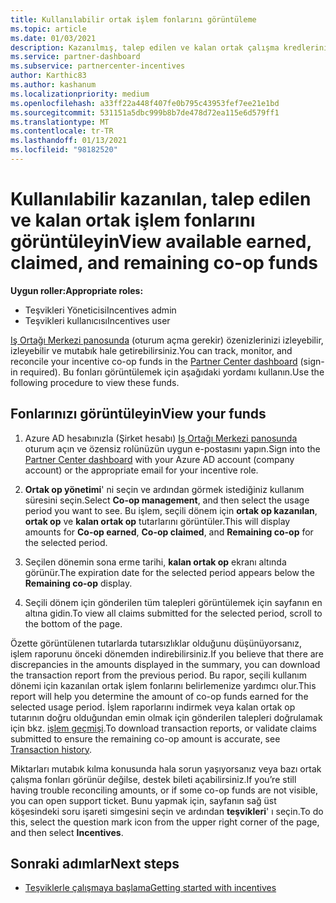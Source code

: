 ```yaml
---
title: Kullanılabilir ortak işlem fonlarını görüntüleme
ms.topic: article
ms.date: 01/03/2021
description: Kazanılmış, talep edilen ve kalan ortak çalışma kredlerinizi görüntüleme, sona erme tarihlerini görüntüleme ve tutarsız miktarları mutabık kılma hakkında bilgi edinin.
ms.service: partner-dashboard
ms.subservice: partnercenter-incentives
author: Karthic83
ms.author: kashanum
ms.localizationpriority: medium
ms.openlocfilehash: a33ff22a448f407fe0b795c43953fef7ee21e1bd
ms.sourcegitcommit: 531151a5dbc999b8b7de478d72ea115e6d579ff1
ms.translationtype: MT
ms.contentlocale: tr-TR
ms.lasthandoff: 01/13/2021
ms.locfileid: "98182520"
---
```

# <a name="view-available-earned-claimed-and-remaining-co-op-funds"></a><span data-ttu-id="19e27-103">Kullanılabilir kazanılan, talep edilen ve kalan ortak işlem fonlarını görüntüleyin</span><span class="sxs-lookup"><span data-stu-id="19e27-103">View available earned, claimed, and remaining co-op funds</span></span>

<span data-ttu-id="19e27-104">**Uygun roller:**</span><span class="sxs-lookup"><span data-stu-id="19e27-104">**Appropriate roles:**</span></span>

- <span data-ttu-id="19e27-105">Teşvikleri Yöneticisi</span><span class="sxs-lookup"><span data-stu-id="19e27-105">Incentives admin</span></span>
- <span data-ttu-id="19e27-106">Teşvikleri kullanıcısı</span><span class="sxs-lookup"><span data-stu-id="19e27-106">Incentives user</span></span>

<span data-ttu-id="19e27-107">[Iş Ortağı Merkezi panosunda](https://partner.microsoft.com/dashboard/) (oturum açma gerekir) özenizlerinizi izleyebilir, izleyebilir ve mutabık hale getirebilirsiniz.</span><span class="sxs-lookup"><span data-stu-id="19e27-107">You can track, monitor, and reconcile your incentive co-op funds in the [Partner Center dashboard](https://partner.microsoft.com/dashboard/) (sign-in required).</span></span> <span data-ttu-id="19e27-108">Bu fonları görüntülemek için aşağıdaki yordamı kullanın.</span><span class="sxs-lookup"><span data-stu-id="19e27-108">Use the following procedure to view these funds.</span></span>

## <a name="view-your-funds"></a><span data-ttu-id="19e27-109">Fonlarınızı görüntüleyin</span><span class="sxs-lookup"><span data-stu-id="19e27-109">View your funds</span></span>

1. <span data-ttu-id="19e27-110">Azure AD hesabınızla (Şirket hesabı) [Iş Ortağı Merkezi panosunda](https://partner.microsoft.com/dashboard/) oturum açın ve özensiz rolünüzün uygun e-postasını yapın.</span><span class="sxs-lookup"><span data-stu-id="19e27-110">Sign into the [Partner Center dashboard](https://partner.microsoft.com/dashboard/) with your Azure AD account (company account) or the appropriate email for your incentive role.</span></span>

2. <span data-ttu-id="19e27-111">**Ortak op yönetimi**' ni seçin ve ardından görmek istediğiniz kullanım süresini seçin.</span><span class="sxs-lookup"><span data-stu-id="19e27-111">Select **Co-op management**, and then select the usage period you want to see.</span></span> <span data-ttu-id="19e27-112">Bu işlem, seçili dönem için **ortak op kazanılan**, **ortak op** ve **kalan ortak op** tutarlarını görüntüler.</span><span class="sxs-lookup"><span data-stu-id="19e27-112">This will display amounts for **Co-op earned**, **Co-op claimed**, and **Remaining co-op** for the selected period.</span></span>

3. <span data-ttu-id="19e27-113">Seçilen dönemin sona erme tarihi, **kalan ortak op** ekranı altında görünür.</span><span class="sxs-lookup"><span data-stu-id="19e27-113">The expiration date for the selected period appears below the **Remaining co-op** display.</span></span>  

4. <span data-ttu-id="19e27-114">Seçili dönem için gönderilen tüm talepleri görüntülemek için sayfanın en altına gidin.</span><span class="sxs-lookup"><span data-stu-id="19e27-114">To view all claims submitted for the selected period, scroll to the bottom of the page.</span></span>

<span data-ttu-id="19e27-115">Özette görüntülenen tutarlarda tutarsızlıklar olduğunu düşünüyorsanız, işlem raporunu önceki dönemden indirebilirsiniz.</span><span class="sxs-lookup"><span data-stu-id="19e27-115">If you believe that there are discrepancies in the amounts displayed in the summary, you can download the transaction report from the previous period.</span></span> <span data-ttu-id="19e27-116">Bu rapor, seçili kullanım dönemi için kazanılan ortak işlem fonlarını belirlemenize yardımcı olur.</span><span class="sxs-lookup"><span data-stu-id="19e27-116">This report will help you determine the amount of co-op funds earned for the selected usage period.</span></span> <span data-ttu-id="19e27-117">İşlem raporlarını indirmek veya kalan ortak op tutarının doğru olduğundan emin olmak için gönderilen talepleri doğrulamak için bkz. [işlem geçmişi](./payout-statement.md#transaction-history).</span><span class="sxs-lookup"><span data-stu-id="19e27-117">To download transaction reports, or validate claims submitted to ensure the remaining co-op amount is accurate, see [Transaction history](./payout-statement.md#transaction-history).</span></span>

<span data-ttu-id="19e27-118">Miktarları mutabık kılma konusunda hala sorun yaşıyorsanız veya bazı ortak çalışma fonları görünür değilse, destek bileti açabilirsiniz.</span><span class="sxs-lookup"><span data-stu-id="19e27-118">If you’re still having trouble reconciling amounts, or if some co-op funds are not visible, you can open support ticket.</span></span> <span data-ttu-id="19e27-119">Bunu yapmak için, sayfanın sağ üst köşesindeki soru işareti simgesini seçin ve ardından **teşvikleri**' ı seçin.</span><span class="sxs-lookup"><span data-stu-id="19e27-119">To do this, select the question mark icon from the upper right corner of the page, and then select **Incentives**.</span></span>

## <a name="next-steps"></a><span data-ttu-id="19e27-120">Sonraki adımlar</span><span class="sxs-lookup"><span data-stu-id="19e27-120">Next steps</span></span>

- [<span data-ttu-id="19e27-121">Teşviklerle çalışmaya başlama</span><span class="sxs-lookup"><span data-stu-id="19e27-121">Getting started with incentives</span></span>](incentives-get-started-intro.md)